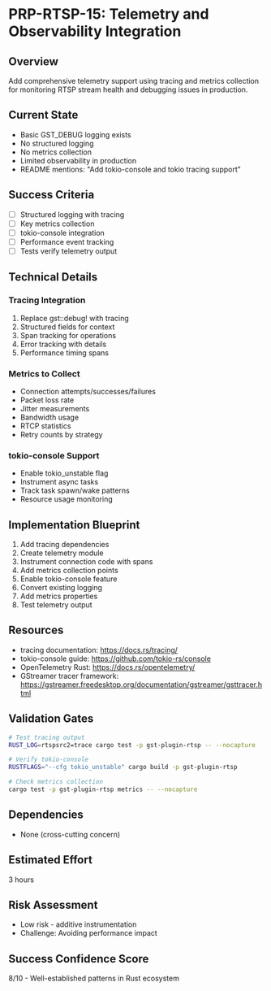# PRP-RTSP-15: Telemetry and Observability Integration

## Overview
Add comprehensive telemetry support using tracing and metrics collection for monitoring RTSP stream health and debugging issues in production.

## Current State
- Basic GST_DEBUG logging exists
- No structured logging
- No metrics collection
- Limited observability in production
- README mentions: "Add tokio-console and tokio tracing support"

## Success Criteria
- [ ] Structured logging with tracing
- [ ] Key metrics collection
- [ ] tokio-console integration
- [ ] Performance event tracking
- [ ] Tests verify telemetry output

## Technical Details

### Tracing Integration
1. Replace gst::debug! with tracing
2. Structured fields for context
3. Span tracking for operations
4. Error tracking with details
5. Performance timing spans

### Metrics to Collect
- Connection attempts/successes/failures
- Packet loss rate
- Jitter measurements
- Bandwidth usage
- RTCP statistics
- Retry counts by strategy

### tokio-console Support
- Enable tokio_unstable flag
- Instrument async tasks
- Track task spawn/wake patterns
- Resource usage monitoring

## Implementation Blueprint
1. Add tracing dependencies
2. Create telemetry module
3. Instrument connection code with spans
4. Add metrics collection points
5. Enable tokio-console feature
6. Convert existing logging
7. Add metrics properties
8. Test telemetry output

## Resources
- tracing documentation: https://docs.rs/tracing/
- tokio-console guide: https://github.com/tokio-rs/console
- OpenTelemetry Rust: https://docs.rs/opentelemetry/
- GStreamer tracer framework: https://gstreamer.freedesktop.org/documentation/gstreamer/gsttracer.html

## Validation Gates
```bash
# Test tracing output
RUST_LOG=rtspsrc2=trace cargo test -p gst-plugin-rtsp -- --nocapture

# Verify tokio-console
RUSTFLAGS="--cfg tokio_unstable" cargo build -p gst-plugin-rtsp

# Check metrics collection
cargo test -p gst-plugin-rtsp metrics -- --nocapture
```

## Dependencies
- None (cross-cutting concern)

## Estimated Effort
3 hours

## Risk Assessment
- Low risk - additive instrumentation
- Challenge: Avoiding performance impact

## Success Confidence Score
8/10 - Well-established patterns in Rust ecosystem